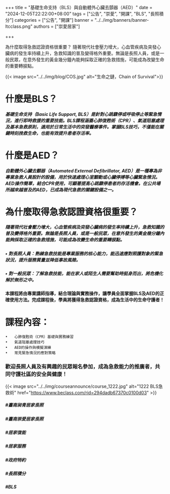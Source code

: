 +++
title = "基礎生命支持（BLS）與自動體外心臟去顫器（AED）"
date = "2024-12-05T22:22:00+08:00"
tags = ["公告", "崇愛", "開課", "BLS", "長照積分"]
categories = ["公告", "開課"]
banner = "../../img/banners/banner-ltcclass.png"
authors = ["崇愛居家"]

+++


為什麼取得急救認證資格很重要？
隨著現代社會壓力增大，心血管疾病及突發心臟病的發生率持續上升，急救知識的普及變得格外重要。無論是長照人員，或是一般民眾，在意外發生的黃金幾分鐘內能夠採取正確的急救措施，可能成為改變生命的重要轉捩點。
<!--more-->

{{< image src="../../img/blog/COS.jpg" alt="生命之鏈，Chain of Survival">}}
# 什麼是BLS？
##### 基礎生命支持（Basic Life Support, BLS）是針對心跳驟停或呼吸停止等緊急情況，進行即時救援的重要技能。BLS課程涵蓋心肺復甦術（CPR）、氣道阻塞處理及基本急救原則，適用於日常生活中的突發醫療事件。掌握BLS技巧，不僅能在關鍵時刻挽救生命，也能有效提升患者存活率。

# 什麼是AED？
##### 自動體外心臟去顫器（Automated External Defibrillator, AED）是一種專為非專業急救人員設計的設備，用於快速處理心室顫動或心臟停搏等心臟緊急情況。AED操作簡單，結合CPR使用，可顯著提高心跳驟停患者的存活機會。在公共場所越來越普及的AED，已成為現代急救的關鍵設備之一。

# 為什麼取得急救認證資格很重要？
##### 隨著現代社會壓力增大，心血管疾病及突發心臟病的發生率持續上升，急救知識的普及變得格外重要。無論是長照人員，或是一般民眾，在意外發生的黃金幾分鐘內能夠採取正確的急救措施，可能成為改變生命的重要轉捩點。
##### 	•	對長照人員：熟練急救技能是專業服務的核心能力，能迅速應對照護對象的緊急狀況，提升服務質量並降低事故風險。
##### 	•	對一般民眾：了解急救技能，能在家人或陌生人需要幫助時挺身而出，將危機化解於無形之中。

#### 本課程將由專業講師指導，結合理論與實務操作，讓學員全面掌握BLS及AED的正確使用方法。完成課程後，學員將獲得急救認證資格，成為生活中的生命守護者！

# 課程內容：
    •	心肺復甦術（CPR）基礎與實務練習
    •	氣道阻塞處理技巧
    •	AED的操作與模擬演練
    •	常見緊急情況的應對策略

### 歡迎長照人員及有興趣的民眾報名參加，成為急救能力的推廣者，共同守護社區的安全與健康！



{{< image src="../../img/courseannounce/course_1222.jpg" alt="1222 BLS急救術" href="https://www.beclass.com/rid=294dadb67370c0100d03" >}}
##### #臺南昶青居家長照
##### #臺南崇愛居家長照
##### #居家復能
##### #居家服務
##### #政府特約
##### #長照積分
##### #BLS


